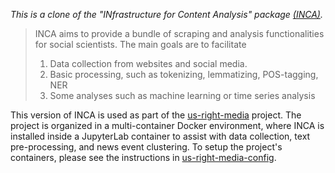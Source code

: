 *This is a clone of the "INfrastructure for Content Analysis" package [(INCA)](https://github.com/uvacw/inca).* <br>
>INCA aims to provide a bundle of scraping and analysis functionalities for social scientists. The main goals are to facilitate
 >1. Data collection from websites and social media.
 >2. Basic processing, such as tokenizing, lemmatizing, POS-tagging, NER
 >3. Some analyses such as machine learning or time series analysis

This version of INCA is used as part of the [us-right-media](https://github.com/wlmwng/us-right-media) project. The project is organized in a multi-container Docker environment, where INCA is installed inside a JupyterLab container to assist with data collection, text pre-processing, and news event clustering. To setup the project's containers, please see the instructions in [us-right-media-config](https://github.com/wlmwng/us-right-media-config).
